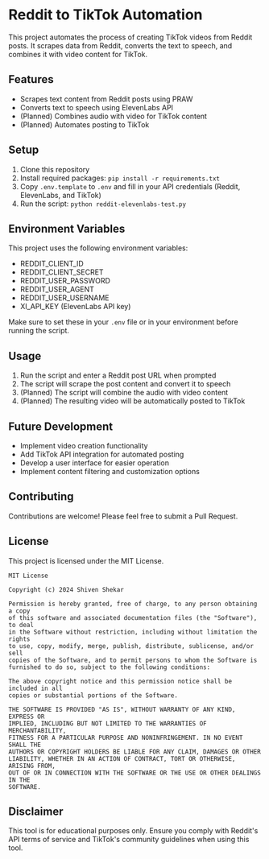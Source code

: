 # Reddit to TikTok Automation

This project automates the process of creating TikTok videos from Reddit posts. It scrapes data from Reddit, converts the text to speech, and combines it with video content for TikTok.

## Features

- Scrapes text content from Reddit posts using PRAW
- Converts text to speech using ElevenLabs API
- (Planned) Combines audio with video for TikTok content
- (Planned) Automates posting to TikTok

## Setup

1. Clone this repository
2. Install required packages: `pip install -r requirements.txt`
3. Copy `.env.template` to `.env` and fill in your API credentials (Reddit, ElevenLabs, and TikTok)
4. Run the script: `python reddit-elevenlabs-test.py`

## Environment Variables

This project uses the following environment variables:

- REDDIT_CLIENT_ID
- REDDIT_CLIENT_SECRET
- REDDIT_USER_PASSWORD
- REDDIT_USER_AGENT
- REDDIT_USER_USERNAME
- XI_API_KEY (ElevenLabs API key)

Make sure to set these in your `.env` file or in your environment before running the script.

## Usage

1. Run the script and enter a Reddit post URL when prompted
2. The script will scrape the post content and convert it to speech
3. (Planned) The script will combine the audio with video content
4. (Planned) The resulting video will be automatically posted to TikTok

## Future Development

- Implement video creation functionality
- Add TikTok API integration for automated posting
- Develop a user interface for easier operation
- Implement content filtering and customization options

## Contributing

Contributions are welcome! Please feel free to submit a Pull Request.

## License

This project is licensed under the MIT License.

```
MIT License

Copyright (c) 2024 Shiven Shekar

Permission is hereby granted, free of charge, to any person obtaining a copy
of this software and associated documentation files (the "Software"), to deal
in the Software without restriction, including without limitation the rights
to use, copy, modify, merge, publish, distribute, sublicense, and/or sell
copies of the Software, and to permit persons to whom the Software is
furnished to do so, subject to the following conditions:

The above copyright notice and this permission notice shall be included in all
copies or substantial portions of the Software.

THE SOFTWARE IS PROVIDED "AS IS", WITHOUT WARRANTY OF ANY KIND, EXPRESS OR
IMPLIED, INCLUDING BUT NOT LIMITED TO THE WARRANTIES OF MERCHANTABILITY,
FITNESS FOR A PARTICULAR PURPOSE AND NONINFRINGEMENT. IN NO EVENT SHALL THE
AUTHORS OR COPYRIGHT HOLDERS BE LIABLE FOR ANY CLAIM, DAMAGES OR OTHER
LIABILITY, WHETHER IN AN ACTION OF CONTRACT, TORT OR OTHERWISE, ARISING FROM,
OUT OF OR IN CONNECTION WITH THE SOFTWARE OR THE USE OR OTHER DEALINGS IN THE
SOFTWARE.
```

## Disclaimer

This tool is for educational purposes only. Ensure you comply with Reddit's API terms of service and TikTok's community guidelines when using this tool.
